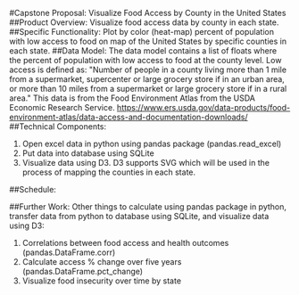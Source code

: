 #Capstone Proposal:  Visualize Food Access by County in the United States
##Product Overview: 
Visualize food access data by county in each state. 
##Specific Functionality:
Plot by color (heat-map) percent of population with low access to food on map of the United States by specific counties in each state.
##Data Model: 
The data model contains a list of floats where the percent of population with low access to food at the county level. Low access is defined as: "Number of people in a county living more than 1 mile from a supermarket, supercenter
or large grocery store if in an urban area, or more than 10 miles from a supermarket or
large grocery store if in a rural area." This data is from the Food Environment Atlas from the USDA Economic Research Service. 
https://www.ers.usda.gov/data-products/food-environment-atlas/data-access-and-documentation-downloads/
##Technical Components:
1. Open excel data in python using pandas package (pandas.read_excel)
2. Put data into database using SQLite
3. Visualize data using D3. D3 supports SVG which will be used in the process of mapping the counties in each state. 
 
##Schedule:

##Further Work:
Other things to calculate using pandas package in python, transfer data from python to database using SQLite, and visualize data using D3:
1. Correlations between food access and health outcomes (pandas.DataFrame.corr)
2. Calculate access % change over five years (pandas.DataFrame.pct_change)
3. Visualize food insecurity over time by state


